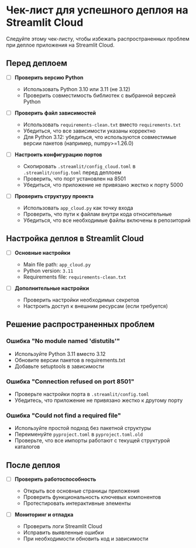 # Чек-лист для успешного деплоя на Streamlit Cloud

Следуйте этому чек-листу, чтобы избежать распространенных проблем при деплое приложения на Streamlit Cloud.

## Перед деплоем

- [ ] **Проверить версию Python**
  - Использовать Python 3.10 или 3.11 (не 3.12)
  - Проверить совместимость библиотек с выбранной версией Python

- [ ] **Проверить файл зависимостей**
  - Использовать `requirements-clean.txt` вместо `requirements.txt`
  - Убедиться, что все зависимости указаны корректно
  - Для Python 3.12: убедиться, что используются совместимые версии пакетов (например, numpy>=1.26.0)

- [ ] **Настроить конфигурацию портов**
  - Скопировать `.streamlit/config_cloud.toml` в `.streamlit/config.toml` перед деплоем
  - Проверить, что порт установлен на 8501
  - Убедиться, что приложение не привязано жестко к порту 5000

- [ ] **Проверить структуру проекта**
  - Использовать `app_cloud.py` как точку входа
  - Проверить, что пути к файлам внутри кода относительные
  - Убедиться, что все необходимые файлы включены в репозиторий

## Настройка деплоя в Streamlit Cloud

- [ ] **Основные настройки**
  - Main file path: `app_cloud.py`
  - Python version: `3.11`
  - Requirements file: `requirements-clean.txt`

- [ ] **Дополнительные настройки**
  - Проверить настройки необходимых секретов
  - Настроить доступ к внешним ресурсам (если требуется)

## Решение распространенных проблем

### Ошибка "No module named 'distutils'"
- Используйте Python 3.11 вместо 3.12
- Обновите версии пакетов в requirements.txt
- Добавьте setuptools в зависимости

### Ошибка "Connection refused on port 8501"
- Проверьте настройки порта в `.streamlit/config.toml`
- Убедитесь, что приложение не привязано жестко к другому порту

### Ошибка "Could not find a required file"
- Используйте простой подход без пакетной структуры
- Переименуйте `pyproject.toml` в `pyproject.toml.old`
- Проверьте, что все импорты работают с текущей структурой каталогов

## После деплоя

- [ ] **Проверить работоспособность**
  - Открыть все основные страницы приложения
  - Проверить функциональность ключевых компонентов
  - Протестировать интерактивные элементы

- [ ] **Мониторинг и отладка**
  - Проверить логи Streamlit Cloud
  - Исправить выявленные ошибки
  - При необходимости обновить код и зависимости